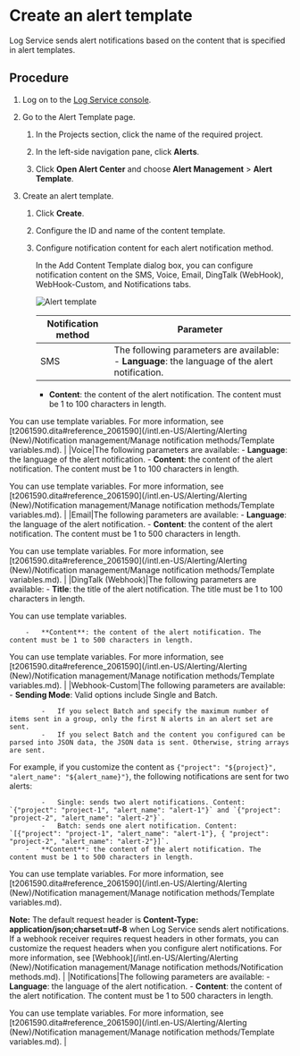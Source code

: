 # Create an alert template

Log Service sends alert notifications based on the content that is specified in alert templates.

## Procedure

1.  Log on to the [Log Service console](https://sls.console.aliyun.com).

2.  Go to the Alert Template page.

    1.  In the Projects section, click the name of the required project.

    2.  In the left-side navigation pane, click **Alerts**.

    3.  Click **Open Alert Center** and choose **Alert Management** \> **Alert Template**.

3.  Create an alert template.

    1.  Click **Create**.

    2.  Configure the ID and name of the content template.

    3.  Configure notification content for each alert notification method.

        In the Add Content Template dialog box, you can configure notification content on the SMS, Voice, Email, DingTalk \(WebHook\), WebHook-Custom, and Notifications tabs.

        ![Alert template](https://static-aliyun-doc.oss-accelerate.aliyuncs.com/assets/img/en-US/0864072261/p245226.png)

        |Notification method|Parameter|
        |-------------------|---------|
        |SMS|The following parameters are available:        -   **Language**: the language of the alert notification.
        -   **Content**: the content of the alert notification. The content must be 1 to 100 characters in length.

You can use template variables. For more information, see [t2061590.dita\#reference\_2061590](/intl.en-US/Alerting/Alerting (New)/Notification management/Manage notification methods/Template variables.md). |
        |Voice|The following parameters are available:        -   **Language**: the language of the alert notification.
        -   **Content**: the content of the alert notification. The content must be 1 to 100 characters in length.

You can use template variables. For more information, see [t2061590.dita\#reference\_2061590](/intl.en-US/Alerting/Alerting (New)/Notification management/Manage notification methods/Template variables.md). |
        |Email|The following parameters are available:        -   **Language**: the language of the alert notification.
        -   **Content**: the content of the alert notification. The content must be 1 to 500 characters in length.

You can use template variables. For more information, see [t2061590.dita\#reference\_2061590](/intl.en-US/Alerting/Alerting (New)/Notification management/Manage notification methods/Template variables.md). |
        |DingTalk \(Webhook\)|The following parameters are available:        -   **Title**: the title of the alert notification. The title must be 1 to 100 characters in length.

You can use template variables.

        -   **Content**: the content of the alert notification. The content must be 1 to 500 characters in length.

You can use template variables. For more information, see [t2061590.dita\#reference\_2061590](/intl.en-US/Alerting/Alerting (New)/Notification management/Manage notification methods/Template variables.md). |
        |Webhook-Custom|The following parameters are available:        -   **Sending Mode**: Valid options include Single and Batch.

            -   If you select Batch and specify the maximum number of items sent in a group, only the first N alerts in an alert set are sent.
            -   If you select Batch and the content you configured can be parsed into JSON data, the JSON data is sent. Otherwise, string arrays are sent.
For example, if you customize the content as `{"project": "${project}", "alert_name": "${alert_name}"}`, the following notifications are sent for two alerts:

            -   Single: sends two alert notifications. Content: `{"project": "project-1", "alert_name": "alert-1"}` and `{"project": "project-2", "alert_name": "alert-2"}`.
            -   Batch: sends one alert notification. Content: `[{"project": "project-1", "alert_name": "alert-1"}, { "project": "project-2", "alert_name": "alert-2"}]`.
        -   **Content**: the content of the alert notification. The content must be 1 to 500 characters in length.

You can use template variables. For more information, see [t2061590.dita\#reference\_2061590](/intl.en-US/Alerting/Alerting (New)/Notification management/Manage notification methods/Template variables.md).

**Note:** The default request header is **Content-Type: application/json;charset=utf-8** when Log Service sends alert notifications. If a webhook receiver requires request headers in other formats, you can customize the request headers when you configure alert notifications. For more information, see [Webhook](/intl.en-US/Alerting/Alerting (New)/Notification management/Manage notification methods/Notification methods.md). |
        |Notifications|The following parameters are available:        -   **Language**: the language of the alert notification.
        -   **Content**: the content of the alert notification. The content must be 1 to 500 characters in length.

You can use template variables. For more information, see [t2061590.dita\#reference\_2061590](/intl.en-US/Alerting/Alerting (New)/Notification management/Manage notification methods/Template variables.md). |



